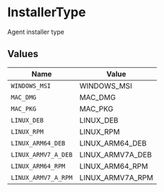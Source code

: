 # InstallerType

Agent installer type


## Values

| Name                | Value               |
| ------------------- | ------------------- |
| `WINDOWS_MSI`       | WINDOWS_MSI         |
| `MAC_DMG`           | MAC_DMG             |
| `MAC_PKG`           | MAC_PKG             |
| `LINUX_DEB`         | LINUX_DEB           |
| `LINUX_RPM`         | LINUX_RPM           |
| `LINUX_ARM64_DEB`   | LINUX_ARM64_DEB     |
| `LINUX_ARMV7_A_DEB` | LINUX_ARMV7A_DEB    |
| `LINUX_ARM64_RPM`   | LINUX_ARM64_RPM     |
| `LINUX_ARMV7_A_RPM` | LINUX_ARMV7A_RPM    |
